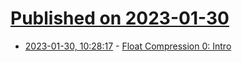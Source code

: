 # [Published on 2023-01-30](index.md)

* [2023-01-30, 10:28:17](https://news.ycombinator.com/item?id=34577987) - [Float Compression 0: Intro](https://aras-p.info/blog/2023/01/29/Float-Compression-0-Intro/)
